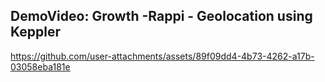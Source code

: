 
##  DemoVideo: Growth -Rappi -  Geolocation using Keppler


https://github.com/user-attachments/assets/89f09dd4-4b73-4262-a17b-03058eba181e
